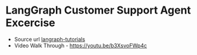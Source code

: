 # LangGraph Customer Support Agent Excercise
* Source url [langraph-tutorials](https://langchain-ai.github.io/langgraph/tutorials/customer-support/customer-support/)
* Video Walk Through - https://youtu.be/b3XsvoFWp4c
